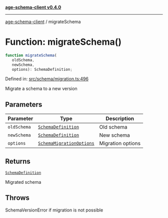 [**age-schema-client v0.4.0**](../index.md)

***

[age-schema-client](../index.md) / migrateSchema

# Function: migrateSchema()

```ts
function migrateSchema(
   oldSchema, 
   newSchema, 
   options): SchemaDefinition;
```

Defined in: [src/schema/migration.ts:496](https://github.com/standardbeagle/ageSchemaClient/blob/main/src/schema/migration.ts#L496)

Migrate a schema to a new version

## Parameters

| Parameter | Type | Description |
| ------ | ------ | ------ |
| `oldSchema` | [`SchemaDefinition`](../interfaces/SchemaDefinition.md) | Old schema |
| `newSchema` | [`SchemaDefinition`](../interfaces/SchemaDefinition.md) | New schema |
| `options` | [`SchemaMigrationOptions`](../interfaces/SchemaMigrationOptions.md) | Migration options |

## Returns

[`SchemaDefinition`](../interfaces/SchemaDefinition.md)

Migrated schema

## Throws

SchemaVersionError if migration is not possible
